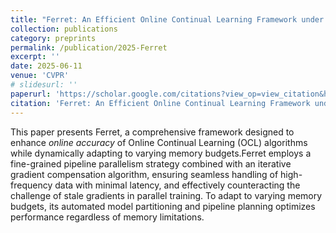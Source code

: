 ```yaml
---
title: "Ferret: An Efficient Online Continual Learning Framework under Varying Memory Constraints"
collection: publications
category: preprints
permalink: /publication/2025-Ferret
excerpt: ''
date: 2025-06-11
venue: 'CVPR'
# slidesurl: ''
paperurl: 'https://scholar.google.com/citations?view_op=view_citation&hl=zh-CN&user=B6f3ImkAAAAJ&citation_for_view=B6f3ImkAAAAJ:EUQCXRtRnyEC'
citation: 'Ferret: An Efficient Online Continual Learning Framework under Varying Memory Constraints. CVPR 2025. Y. Zhou, Y. Tian, J. Lv, M. Shi, Y. Li, Q. Ye, S. Zhang, J. Lv'
---
```


This paper presents Ferret, a comprehensive framework designed to enhance *online accuracy* of Online Continual Learning (OCL) algorithms while dynamically adapting to varying memory budgets.Ferret employs a fine-grained pipeline parallelism strategy combined with an iterative gradient compensation algorithm, ensuring seamless handling of high-frequency data with minimal latency, and effectively counteracting the challenge of stale gradients in parallel training. To adapt to varying memory budgets, its automated model partitioning and pipeline planning optimizes performance regardless of memory limitations.